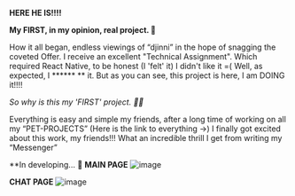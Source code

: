 **HERE HE IS!!!!**

**My FIRST, in my opinion, real project. 🙈**

How it all began, endless viewings of “djinni” in the hope of snagging the coveted Offer.
I receive an excellent "Technical Assignment".
Which required React Native, to be honest (I 'felt' it) I didn't like it =(
Well, as expected, I ****** ** it.
But as you can see, this project is here, I am DOING it!!!!

*So why is this my 'FIRST' project. 🧑‍🦳*

Everything is easy and simple my friends, after a long time of working on all my “PET-PROJECTS” (Here is the link to everything ->)
I finally got excited about this work, my friends!!!
What an incredible thrill I get from writing my “Messenger”

**In developing... **🛀**
**MAIN PAGE**
![image](https://github.com/user-attachments/assets/fbd69b20-1444-4005-945e-b662cd6cd89d)

**CHAT PAGE**
![image](https://github.com/user-attachments/assets/660bd65a-259b-46a6-83ef-ad8811445aa8)
